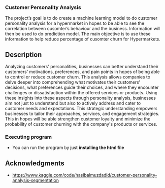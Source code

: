 ### Customer Personality Analysis

The project’s goal is to do create a machine learning model to do customer personality analysis for a hypermarket in hopes to be able to see the correlation between cusomter’s behaviour and the business. Information will then be used to do prediction model. The main objective is to use these information to help reduce percentage of cusomter churn for Hypermarkets.

## Description

Analyzing customers' personalities, businesses can better understand their customers' motivations, preferences, and pain points in hopes of being able to control or reduce customer churn. This analysis allows companies to delve deeper into comprehending what motivates their customers' decisions, what preferences guide their choices, and where they encounter challenges or dissatisfaction within the offered services or products. Using these insights into these aspects through personality analysis, businesses aim not just to understand but also to actively address and cater to customer needs and expectations. This strategic understanding empowers businesses to tailor their approaches, services, and engagement strategies. This in hopes will be able strengthen customer loyalty and minimize the probability of customer churning with the company's products or services.

### Executing program

* You can run the program by just **installing the html file** 


## Acknowledgments

* https://www.kaggle.com/code/hasibalmuzdadid/customer-personality-analysis-segmentation
